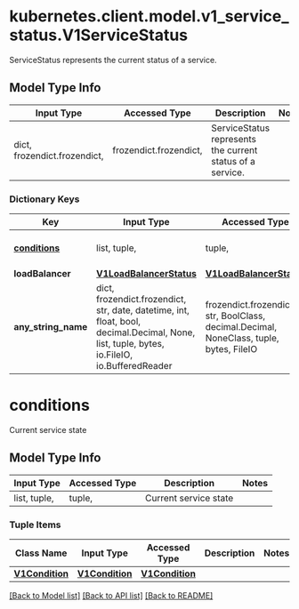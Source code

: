 # kubernetes.client.model.v1_service_status.V1ServiceStatus

ServiceStatus represents the current status of a service.

## Model Type Info
Input Type | Accessed Type | Description | Notes
------------ | ------------- | ------------- | -------------
dict, frozendict.frozendict,  | frozendict.frozendict,  | ServiceStatus represents the current status of a service. | 

### Dictionary Keys
Key | Input Type | Accessed Type | Description | Notes
------------ | ------------- | ------------- | ------------- | -------------
**[conditions](#conditions)** | list, tuple,  | tuple,  | Current service state | [optional] 
**loadBalancer** | [**V1LoadBalancerStatus**](V1LoadBalancerStatus.md) | [**V1LoadBalancerStatus**](V1LoadBalancerStatus.md) |  | [optional] 
**any_string_name** | dict, frozendict.frozendict, str, date, datetime, int, float, bool, decimal.Decimal, None, list, tuple, bytes, io.FileIO, io.BufferedReader | frozendict.frozendict, str, BoolClass, decimal.Decimal, NoneClass, tuple, bytes, FileIO | any string name can be used but the value must be the correct type | [optional]

# conditions

Current service state

## Model Type Info
Input Type | Accessed Type | Description | Notes
------------ | ------------- | ------------- | -------------
list, tuple,  | tuple,  | Current service state | 

### Tuple Items
Class Name | Input Type | Accessed Type | Description | Notes
------------- | ------------- | ------------- | ------------- | -------------
[**V1Condition**](V1Condition.md) | [**V1Condition**](V1Condition.md) | [**V1Condition**](V1Condition.md) |  | 

[[Back to Model list]](../../README.md#documentation-for-models) [[Back to API list]](../../README.md#documentation-for-api-endpoints) [[Back to README]](../../README.md)

